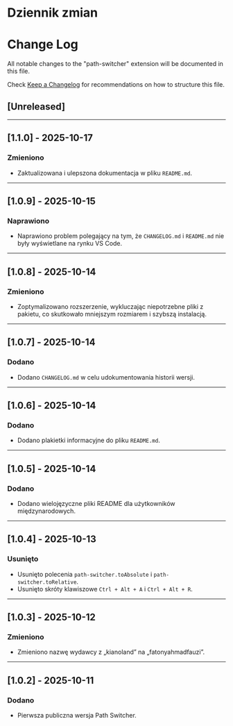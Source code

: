 # Dziennik zmian

# Change Log

All notable changes to the "path-switcher" extension will be documented in this file.

Check [Keep a Changelog](http://keepachangelog.com/) for recommendations on how to structure this file.

## [Unreleased]


---

## [1.1.0] - 2025-10-17

### Zmieniono

- Zaktualizowana i ulepszona dokumentacja w pliku `README.md`.

---

## [1.0.9] - 2025-10-15

### Naprawiono

- Naprawiono problem polegający na tym, że `CHANGELOG.md` i `README.md` nie były wyświetlane na rynku VS Code.

---

## [1.0.8] - 2025-10-14

### Zmieniono

- Zoptymalizowano rozszerzenie, wykluczając niepotrzebne pliki z pakietu, co skutkowało mniejszym rozmiarem i szybszą instalacją.

---

## [1.0.7] - 2025-10-14

### Dodano

- Dodano `CHANGELOG.md` w celu udokumentowania historii wersji.

---

## [1.0.6] - 2025-10-14

### Dodano

- Dodano plakietki informacyjne do pliku `README.md`.

---

## [1.0.5] - 2025-10-14

### Dodano

- Dodano wielojęzyczne pliki README dla użytkowników międzynarodowych.

---

## [1.0.4] - 2025-10-13

### Usunięto

- Usunięto polecenia `path-switcher.toAbsolute` i `path-switcher.toRelative`.
- Usunięto skróty klawiszowe `Ctrl + Alt + A` i `Ctrl + Alt + R`.

---

## [1.0.3] - 2025-10-12

### Zmieniono

- Zmieniono nazwę wydawcy z „kianoland” na „fatonyahmadfauzi”.

---

## [1.0.2] - 2025-10-11

### Dodano

- Pierwsza publiczna wersja Path Switcher.
